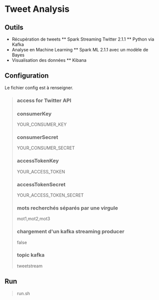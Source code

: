 # Tweet Analysis

## Outils
* Récupération de tweets
** Spark Streaming Twitter 2.1.1
** Python via Kafka
* Analyse en Machine Learning
** Spark ML 2.1.1 avec un modèle de Bayes
* Visualisation des données
** Kibana

## Configuration
Le fichier config est à renseigner.

> ### access for Twitter API
> ### consumerKey
> YOUR_CONSUMER_KEY
> ### consumerSecret
> YOUR_CONSUMER_SECRET
> ### accessTokenKey
> YOUR_ACCESS_TOKEN
> ### accessTokenSecret
> YOUR_ACCESS_TOKEN_SECRET
> ### mots recherchés séparés par une virgule
> mot1,mot2,mot3
> ### chargement d'un kafka streaming producer
> false
> ### topic kafka
> tweetstream

## Run

> run.sh
